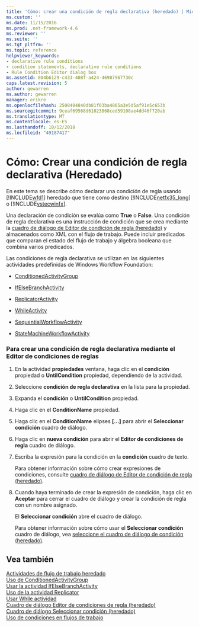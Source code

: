 ```yaml
---
title: 'Cómo: crear una condición de regla declarativa (heredado) | Microsoft Docs'
ms.custom: ''
ms.date: 11/15/2016
ms.prod: .net-framework-4.6
ms.reviewer: ''
ms.suite: ''
ms.tgt_pltfrm: ''
ms.topic: reference
helpviewer_keywords:
- declarative rule conditions
- condition statements, declarative rule conditions
- Rule Condition Editor dialog box
ms.assetid: 804b6129-c433-408f-a424-46987967730c
caps.latest.revision: 5
author: gewarren
ms.author: gewarren
manager: erikre
ms.openlocfilehash: 2508404840db81f03ba4865a3e5d5af91e5c653b
ms.sourcegitcommit: 9ceaf69568d61023868ced59108ae4dd46f720ab
ms.translationtype: MT
ms.contentlocale: es-ES
ms.lasthandoff: 10/12/2018
ms.locfileid: "49187417"
---
```

# <a name="how-to-create-a-declarative-rule-condition-legacy"></a>Cómo: Crear una condición de regla declarativa (Heredado)
En este tema se describe cómo declarar una condición de regla usando [!INCLUDE[wfd1](../includes/wfd1-md.md)] heredado que tiene como destino [!INCLUDE[netfx35_long](../includes/netfx35-long-md.md)] o [!INCLUDE[vstecwinfx](../includes/vstecwinfx-md.md)].  
  
 Una declaración de condición se evalúa como **True** o **False**. Una condición de regla declarativa es una instrucción de condición que se crea mediante la [cuadro de diálogo de Editor de condición de regla (heredado)](../workflow-designer/rule-condition-editor-dialog-box-legacy.md) y almacenados como XML con el flujo de trabajo. Puede incluir predicados que comparan el estado del flujo de trabajo y álgebra booleana que combina varios predicados.  
  
 Las condiciones de regla declarativa se utilizan en las siguientes actividades predefinidas de Windows Workflow Foundation:  
  
-   [ConditionedActivityGroup](http://go.microsoft.com/fwlink?LinkID=65017)  
  
-   [IfElseBranchActivity](http://go.microsoft.com/fwlink?LinkID=65034)  
  
-   [ReplicatorActivity](http://go.microsoft.com/fwlink?LinkID=65039)  
  
-   [WhileActivity](http://go.microsoft.com/fwlink?LinkID=65049)  
  
-   [SequentialWorkflowActivity](http://go.microsoft.com/fwlink?LinkID=65040)  
  
-   [StateMachineWorkflowActivity](http://go.microsoft.com/fwlink?LinkID=65045)  
  
### <a name="to-create-a-declarative-rule-condition-using-the-rule-condition-editor"></a>Para crear una condición de regla declarativa mediante el Editor de condiciones de reglas  
  
1.  En la actividad **propiedades** ventana, haga clic en el **condición** propiedad o **UntilCondition** propiedad, dependiendo de la actividad.  
  
2.  Seleccione **condición de regla declarativa** en la lista para la propiedad.  
  
3.  Expanda el **condición** o **UntilCondition** propiedad.  
  
4.  Haga clic en el **ConditionName** propiedad.  
  
5.  Haga clic en el **ConditionName** elipses **[...]**  para abrir el **Seleccionar condición** cuadro de diálogo.  
  
6.  Haga clic en **nueva condición** para abrir el **Editor de condiciones de regla** cuadro de diálogo.  
  
7.  Escriba la expresión para la condición en la **condición** cuadro de texto.  
  
     Para obtener información sobre cómo crear expresiones de condiciones, consulte [cuadro de diálogo de Editor de condición de regla (heredado)](../workflow-designer/rule-condition-editor-dialog-box-legacy.md).  
  
8.  Cuando haya terminado de crear la expresión de condición, haga clic en **Aceptar** para cerrar el cuadro de diálogo y crear la condición de regla con un nombre asignado.  
  
     El **Seleccionar condición** abre el cuadro de diálogo.  
  
     Para obtener información sobre cómo usar el **Seleccionar condición** cuadro de diálogo, vea [seleccione el cuadro de diálogo de condición (heredado)](../workflow-designer/select-condition-dialog-box-legacy.md).  
  
## <a name="see-also"></a>Vea también  
 [Actividades de flujo de trabajo heredado](../workflow-designer/legacy-workflow-activities.md)   
 [Uso de ConditionedActivityGroup](http://go.microsoft.com/fwlink?LinkID=65066)   
 [Usar la actividad IfElseBranchActivity](http://go.microsoft.com/fwlink?LinkID=65075)   
 [Uso de la actividad Replicator](http://go.microsoft.com/fwlink?LinkID=65080)   
 [Usar While actividad](http://go.microsoft.com/fwlink?LinkID=65091)   
 [Cuadro de diálogo Editor de condiciones de regla (heredado)](../workflow-designer/rule-condition-editor-dialog-box-legacy.md)   
 [Cuadro de diálogo Seleccionar condición (heredado)](../workflow-designer/select-condition-dialog-box-legacy.md)   
 [Uso de condiciones en flujos de trabajo](http://go.microsoft.com/fwlink?LinkID=65009)